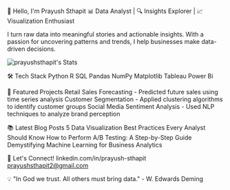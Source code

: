 👋 Hello, I'm Prayush Sthapit
📊 Data Analyst | 🔍 Insights Explorer | 📈 Visualization Enthusiast

I turn raw data into meaningful stories and actionable insights. With a passion for uncovering patterns and trends, I help businesses make data-driven decisions.

![prayushsthapit's Stats](https://github-readme-stats.vercel.app/api?username=prayushsthapit&theme=vue-dark&show_icons=true&hide_border=true&count_private=true)

🛠️ Tech Stack
Python 
R
SQL
Pandas
NumPy
Matplotlib
Tableau
Power Bi

🚀 Featured Projects
Retail Sales Forecasting - Predicted future sales using time series analysis
Customer Segmentation - Applied clustering algorithms to identify customer groups
Social Media Sentiment Analysis - Used NLP techniques to analyze brand perception

📚 Latest Blog Posts
5 Data Visualization Best Practices Every Analyst Should Know
How to Perform A/B Testing: A Step-by-Step Guide
Demystifying Machine Learning for Business Analytics

🤝 Let's Connect!
linkedin.com/in/prayush-sthapit
prayushsthapit2@gmail.com

💡 "In God we trust. All others must bring data." - W. Edwards Deming





